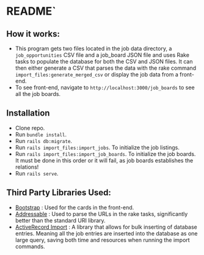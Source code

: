 # README`

## How it works:
- This program gets two files located in the job data directory, a `job_opportunities` CSV file and a job_board JSON file and uses Rake tasks to populate the database for both the CSV and JSON files. It can then either generate a CSV that parses the data with the rake command `import_files:generate_merged_csv` or display the job data from a front-end.
- To see front-end, navigate to `http://localhost:3000/job_boards` to see all the job boards.

## Installation
- Clone repo.
- Run `bundle install`.
- Run `rails db:migrate`.
- Run `rails import_files:import_jobs`. To initialize the job listings.
- Run `rails import_files:import_job_boards`. To initialize the job boards. It must be done in this order or it will fail, as job boards establishes the relations!
- Run `rails serve`.

## Third Party Libraries Used:
- [Bootstrap](https://getbootstrap.com/) : Used for the cards in the front-end.
- [Addressable](https://github.com/sporkmonger/addressable) : Used to parse the URLs in the rake tasks, significantly better than the standard URI library.
- [ActiveRecord Import](https://github.com/zdennis/activerecord-import) : A library that allows for bulk inserting of database entries. Meaning all the job entries are inserted into the database as one large query, saving both time and resources when running the import commands.

